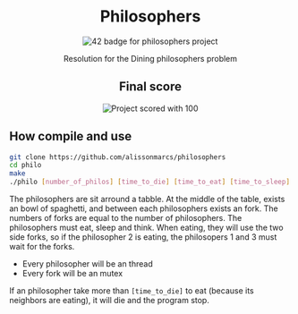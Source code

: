 <div align="center">
	<h1>Philosophers</h1>
	<img src="https://i.imgur.com/LMdXWVp.png" alt="42 badge for philosophers project"/>
	<p align="center"> Resolution for the Dining philosophers problem </p>
</div>

<div align="center">
	<h2>Final score</h2>
	<img src="https://i.imgur.com/wGxDHM0.png" alt="Project scored with 100">
</div>

## How compile and use

```bash
git clone https://github.com/alissonmarcs/philosophers
cd philo
make
./philo [number_of_philos] [time_to_die] [time_to_eat] [time_to_sleep]
```

The philosophers are sit arround a tabble. At the middle of the table, exists an bowl of spaghetti, and between
each philosophers exists an fork. The numbers of forks are equal to the number of philosophers. The
philosophers must eat, sleep and think. When eating, they will use the two side forks, so if the philosopher 2
is eating, the philosopers 1 and 3 must wait for the forks.

- Every philosopher will be an thread
- Every fork will be an mutex

If an philosopher take more than `[time_to_die]` to eat (because its neighbors are eating), it will die and
the program stop.
